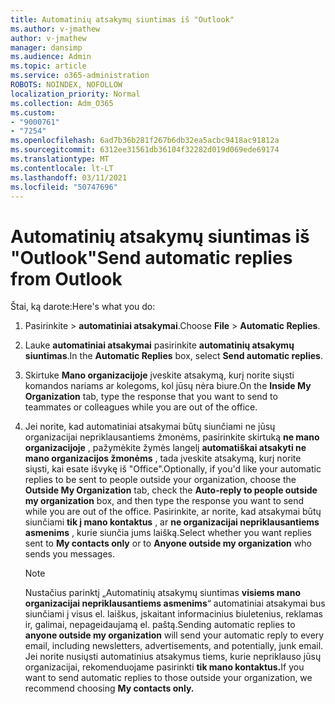 ```yaml
---
title: Automatinių atsakymų siuntimas iš "Outlook"
ms.author: v-jmathew
author: v-jmathew
manager: dansimp
ms.audience: Admin
ms.topic: article
ms.service: o365-administration
ROBOTS: NOINDEX, NOFOLLOW
localization_priority: Normal
ms.collection: Adm_O365
ms.custom:
- "9000761"
- "7254"
ms.openlocfilehash: 6ad7b36b281f267b6db32ea5acbc9418ac91812a
ms.sourcegitcommit: 6312ee31561db36104f32282d019d069ede69174
ms.translationtype: MT
ms.contentlocale: lt-LT
ms.lasthandoff: 03/11/2021
ms.locfileid: "50747696"
---
```

# <a name="send-automatic-replies-from-outlook"></a><span data-ttu-id="b711c-102">Automatinių atsakymų siuntimas iš "Outlook"</span><span class="sxs-lookup"><span data-stu-id="b711c-102">Send automatic replies from Outlook</span></span>

<span data-ttu-id="b711c-103">Štai, ką darote:</span><span class="sxs-lookup"><span data-stu-id="b711c-103">Here's what you do:</span></span>

1. <span data-ttu-id="b711c-104">Pasirinkite   >  **automatiniai atsakymai**.</span><span class="sxs-lookup"><span data-stu-id="b711c-104">Choose **File** > **Automatic Replies**.</span></span>
2. <span data-ttu-id="b711c-105">Lauke **automatiniai atsakymai** pasirinkite **automatinių atsakymų siuntimas**.</span><span class="sxs-lookup"><span data-stu-id="b711c-105">In the **Automatic Replies** box, select **Send automatic replies**.</span></span>
3. <span data-ttu-id="b711c-106">Skirtuke **Mano organizacijoje** įveskite atsakymą, kurį norite siųsti komandos nariams ar kolegoms, kol jūsų nėra biure.</span><span class="sxs-lookup"><span data-stu-id="b711c-106">On the **Inside My Organization** tab, type the response that you want to send to teammates or colleagues while you are out of the office.</span></span>
4. <span data-ttu-id="b711c-107">Jei norite, kad automatiniai atsakymai būtų siunčiami ne jūsų organizacijai nepriklausantiems žmonėms, pasirinkite skirtuką **ne mano organizacijoje** , pažymėkite žymės langelį **automatiškai atsakyti ne mano organizacijos žmonėms** , tada įveskite atsakymą, kurį norite siųsti, kai esate išvykę iš "Office".</span><span class="sxs-lookup"><span data-stu-id="b711c-107">Optionally, if you'd like your automatic replies to be sent to people outside your organization, choose the **Outside My Organization** tab, check the **Auto-reply to people outside my organization** box, and then type the response you want to send while you are out of the office.</span></span> <span data-ttu-id="b711c-108">Pasirinkite, ar norite, kad atsakymai būtų siunčiami **tik į mano kontaktus** , ar **ne organizacijai nepriklausantiems asmenims** , kurie siunčia jums laišką.</span><span class="sxs-lookup"><span data-stu-id="b711c-108">Select whether you want replies sent to **My contacts only** or to **Anyone outside my organization** who sends you messages.</span></span>

    > [!NOTE]
    > <span data-ttu-id="b711c-109">Nustačius parinktį „Automatinių atsakymų siuntimas **visiems mano organizacijai nepriklausantiems asmenims**“ automatiniai atsakymai bus siunčiami į visus el. laiškus, įskaitant informacinius biuletenius, reklamas ir, galimai, nepageidaujamą el. paštą.</span><span class="sxs-lookup"><span data-stu-id="b711c-109">Sending automatic replies to **anyone outside my organization** will send your automatic reply to every email, including newsletters, advertisements, and potentially, junk email.</span></span> <span data-ttu-id="b711c-110">Jei norite nusiųsti automatinius atsakymus tiems, kurie nepriklauso jūsų organizacijai, rekomenduojame pasirinkti **tik mano kontaktus.**</span><span class="sxs-lookup"><span data-stu-id="b711c-110">If you want to send automatic replies to those outside your organization, we recommend choosing **My contacts only.**</span></span>
